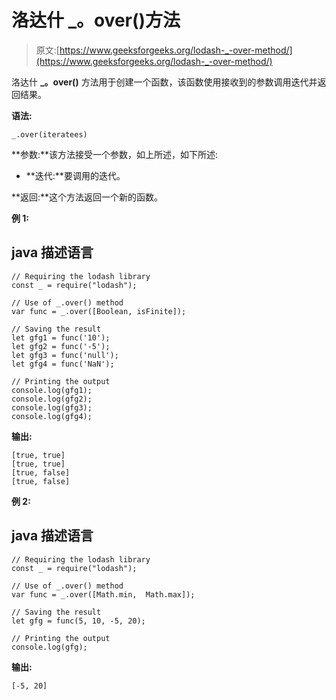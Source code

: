 # 洛达什 _。over()方法

> 原文:[https://www.geeksforgeeks.org/lodash-_-over-method/](https://www.geeksforgeeks.org/lodash-_-over-method/)

洛达什 **_。over()** 方法用于创建一个函数，该函数使用接收到的参数调用迭代并返回结果。

**语法:**

```
_.over(iteratees)
```

**参数:**该方法接受一个参数，如上所述，如下所述:

*   **迭代:**要调用的迭代。

**返回:**这个方法返回一个新的函数。

**例 1:**

## java 描述语言

```
// Requiring the lodash library  
const _ = require("lodash");              

// Use of _.over() method 
var func = _.over([Boolean, isFinite]);

// Saving the result
let gfg1 = func('10');
let gfg2 = func('-5');
let gfg3 = func('null');
let gfg4 = func('NaN');

// Printing the output  
console.log(gfg1); 
console.log(gfg2); 
console.log(gfg3); 
console.log(gfg4);
```

**输出:**

```
[true, true]
[true, true]
[true, false]
[true, false]

```

**例 2:**

## java 描述语言

```
// Requiring the lodash library  
const _ = require("lodash");              

// Use of _.over() method 
var func = _.over([Math.min,  Math.max]);

// Saving the result
let gfg = func(5, 10, -5, 20);

// Printing the output  
console.log(gfg);
```

**输出:**

```
[-5, 20]

```